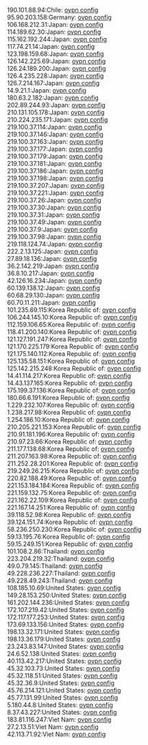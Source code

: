 190.101.88.94:Chile: [ovpn config](vpn/190_101_88_94.ovpn)  
95.90.203.158:Germany: [ovpn config](vpn/95_90_203_158.ovpn)  
106.168.212.31:Japan: [ovpn config](vpn/106_168_212_31.ovpn)  
114.189.62.30:Japan: [ovpn config](vpn/114_189_62_30.ovpn)  
115.162.192.244:Japan: [ovpn config](vpn/115_162_192_244.ovpn)  
117.74.21.14:Japan: [ovpn config](vpn/117_74_21_14.ovpn)  
123.198.159.68:Japan: [ovpn config](vpn/123_198_159_68.ovpn)  
126.142.225.69:Japan: [ovpn config](vpn/126_142_225_69.ovpn)  
126.24.189.200:Japan: [ovpn config](vpn/126_24_189_200.ovpn)  
126.4.235.228:Japan: [ovpn config](vpn/126_4_235_228.ovpn)  
126.7.214.167:Japan: [ovpn config](vpn/126_7_214_167.ovpn)  
14.9.21.1:Japan: [ovpn config](vpn/14_9_21_1.ovpn)  
180.63.2.182:Japan: [ovpn config](vpn/180_63_2_182.ovpn)  
202.89.244.93:Japan: [ovpn config](vpn/202_89_244_93.ovpn)  
210.131.105.178:Japan: [ovpn config](vpn/210_131_105_178.ovpn)  
210.224.235.171:Japan: [ovpn config](vpn/210_224_235_171.ovpn)  
219.100.37.114:Japan: [ovpn config](vpn/219_100_37_114.ovpn)  
219.100.37.146:Japan: [ovpn config](vpn/219_100_37_146.ovpn)  
219.100.37.163:Japan: [ovpn config](vpn/219_100_37_163.ovpn)  
219.100.37.177:Japan: [ovpn config](vpn/219_100_37_177.ovpn)  
219.100.37.179:Japan: [ovpn config](vpn/219_100_37_179.ovpn)  
219.100.37.181:Japan: [ovpn config](vpn/219_100_37_181.ovpn)  
219.100.37.186:Japan: [ovpn config](vpn/219_100_37_186.ovpn)  
219.100.37.198:Japan: [ovpn config](vpn/219_100_37_198.ovpn)  
219.100.37.207:Japan: [ovpn config](vpn/219_100_37_207.ovpn)  
219.100.37.221:Japan: [ovpn config](vpn/219_100_37_221.ovpn)  
219.100.37.26:Japan: [ovpn config](vpn/219_100_37_26.ovpn)  
219.100.37.30:Japan: [ovpn config](vpn/219_100_37_30.ovpn)  
219.100.37.31:Japan: [ovpn config](vpn/219_100_37_31.ovpn)  
219.100.37.49:Japan: [ovpn config](vpn/219_100_37_49.ovpn)  
219.100.37.9:Japan: [ovpn config](vpn/219_100_37_9.ovpn)  
219.100.37.98:Japan: [ovpn config](vpn/219_100_37_98.ovpn)  
219.118.124.74:Japan: [ovpn config](vpn/219_118_124_74.ovpn)  
222.2.13.125:Japan: [ovpn config](vpn/222_2_13_125.ovpn)  
27.89.18.136:Japan: [ovpn config](vpn/27_89_18_136.ovpn)  
36.2.142.219:Japan: [ovpn config](vpn/36_2_142_219.ovpn)  
36.8.10.217:Japan: [ovpn config](vpn/36_8_10_217.ovpn)  
42.126.16.234:Japan: [ovpn config](vpn/42_126_16_234.ovpn)  
60.139.138.12:Japan: [ovpn config](vpn/60_139_138_12.ovpn)  
60.68.29.130:Japan: [ovpn config](vpn/60_68_29_130.ovpn)  
60.70.11.211:Japan: [ovpn config](vpn/60_70_11_211.ovpn)  
101.235.69.115:Korea Republic of: [ovpn config](vpn/101_235_69_115.ovpn)  
106.244.145.10:Korea Republic of: [ovpn config](vpn/106_244_145_10.ovpn)  
112.159.106.65:Korea Republic of: [ovpn config](vpn/112_159_106_65.ovpn)  
118.41.200.140:Korea Republic of: [ovpn config](vpn/118_41_200_140.ovpn)  
121.127.191.247:Korea Republic of: [ovpn config](vpn/121_127_191_247.ovpn)  
121.170.225.179:Korea Republic of: [ovpn config](vpn/121_170_225_179.ovpn)  
121.175.140.112:Korea Republic of: [ovpn config](vpn/121_175_140_112.ovpn)  
125.135.58.151:Korea Republic of: [ovpn config](vpn/125_135_58_151.ovpn)  
125.142.215.248:Korea Republic of: [ovpn config](vpn/125_142_215_248.ovpn)  
14.41.114.217:Korea Republic of: [ovpn config](vpn/14_41_114_217.ovpn)  
14.43.137.165:Korea Republic of: [ovpn config](vpn/14_43_137_165.ovpn)  
175.199.37.136:Korea Republic of: [ovpn config](vpn/175_199_37_136.ovpn)  
180.66.6.191:Korea Republic of: [ovpn config](vpn/180_66_6_191.ovpn)  
1.229.232.107:Korea Republic of: [ovpn config](vpn/1_229_232_107.ovpn)  
1.238.217.98:Korea Republic of: [ovpn config](vpn/1_238_217_98.ovpn)  
1.254.186.10:Korea Republic of: [ovpn config](vpn/1_254_186_10.ovpn)  
210.205.221.153:Korea Republic of: [ovpn config](vpn/210_205_221_153.ovpn)  
210.91.181.196:Korea Republic of: [ovpn config](vpn/210_91_181_196.ovpn)  
210.97.23.66:Korea Republic of: [ovpn config](vpn/210_97_23_66.ovpn)  
211.177.138.68:Korea Republic of: [ovpn config](vpn/211_177_138_68.ovpn)  
211.207.163.98:Korea Republic of: [ovpn config](vpn/211_207_163_98.ovpn)  
211.252.28.201:Korea Republic of: [ovpn config](vpn/211_252_28_201.ovpn)  
219.249.26.215:Korea Republic of: [ovpn config](vpn/219_249_26_215.ovpn)  
220.82.188.49:Korea Republic of: [ovpn config](vpn/220_82_188_49.ovpn)  
221.153.184.184:Korea Republic of: [ovpn config](vpn/221_153_184_184.ovpn)  
221.159.132.75:Korea Republic of: [ovpn config](vpn/221_159_132_75.ovpn)  
221.162.22.109:Korea Republic of: [ovpn config](vpn/221_162_22_109.ovpn)  
221.167.14.251:Korea Republic of: [ovpn config](vpn/221_167_14_251.ovpn)  
39.118.52.98:Korea Republic of: [ovpn config](vpn/39_118_52_98.ovpn)  
39.124.151.74:Korea Republic of: [ovpn config](vpn/39_124_151_74.ovpn)  
58.236.250.230:Korea Republic of: [ovpn config](vpn/58_236_250_230.ovpn)  
59.13.195.76:Korea Republic of: [ovpn config](vpn/59_13_195_76.ovpn)  
59.15.249.151:Korea Republic of: [ovpn config](vpn/59_15_249_151.ovpn)  
101.108.2.86:Thailand: [ovpn config](vpn/101_108_2_86.ovpn)  
223.204.219.32:Thailand: [ovpn config](vpn/223_204_219_32.ovpn)  
49.0.79.145:Thailand: [ovpn config](vpn/49_0_79_145.ovpn)  
49.228.236.227:Thailand: [ovpn config](vpn/49_228_236_227.ovpn)  
49.228.49.243:Thailand: [ovpn config](vpn/49_228_49_243.ovpn)  
108.185.10.69:United States: [ovpn config](vpn/108_185_10_69.ovpn)  
149.28.153.250:United States: [ovpn config](vpn/149_28_153_250.ovpn)  
161.202.144.236:United States: [ovpn config](vpn/161_202_144_236.ovpn)  
172.107.219.42:United States: [ovpn config](vpn/172_107_219_42.ovpn)  
172.117.177.253:United States: [ovpn config](vpn/172_117_177_253.ovpn)  
173.69.133.156:United States: [ovpn config](vpn/173_69_133_156.ovpn)  
198.13.32.171:United States: [ovpn config](vpn/198_13_32_171.ovpn)  
198.13.36.179:United States: [ovpn config](vpn/198_13_36_179.ovpn)  
23.243.83.147:United States: [ovpn config](vpn/23_243_83_147.ovpn)  
24.6.52.138:United States: [ovpn config](vpn/24_6_52_138.ovpn)  
40.113.42.217:United States: [ovpn config](vpn/40_113_42_217.ovpn)  
45.32.103.73:United States: [ovpn config](vpn/45_32_103_73.ovpn)  
45.32.118.51:United States: [ovpn config](vpn/45_32_118_51.ovpn)  
45.32.36.9:United States: [ovpn config](vpn/45_32_36_9.ovpn)  
45.76.214.121:United States: [ovpn config](vpn/45_76_214_121.ovpn)  
45.77.131.99:United States: [ovpn config](vpn/45_77_131_99.ovpn)  
5.180.44.8:United States: [ovpn config](vpn/5_180_44_8.ovpn)  
8.37.43.227:United States: [ovpn config](vpn/8_37_43_227.ovpn)  
183.81.116.247:Viet Nam: [ovpn config](vpn/183_81_116_247.ovpn)  
27.2.13.51:Viet Nam: [ovpn config](vpn/27_2_13_51.ovpn)  
42.113.71.92:Viet Nam: [ovpn config](vpn/42_113_71_92.ovpn)  
